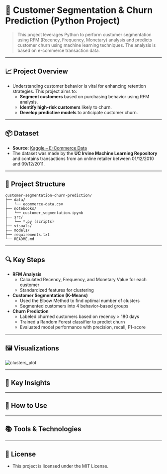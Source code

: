 # 👥 Customer Segmentation & Churn Prediction (Python Project)

> This project leverages Python to perform customer segmentation using RFM (Recency, Frequency, Monetary) analysis and predicts customer churn using machine learning techniques. The analysis is based on e-commerce transaction data.

---

## 📈 Project Overview

- Understanding customer behavior is vital for enhancing retention strategies. This project aims to:
  - **Segment customers** based on purchasing behavior using RFM analysis.
  - **Identify high-risk customers** likely to churn.
  - **Develop predictive models** to anticipate customer churn.

---

## 📦 Dataset

- **Source**: [Kaggle – E-Commerce Data](https://www.kaggle.com/datasets/carrie1/ecommerce-data)
- The dataset was made by the **UC Irvine Machine Learning Repository** and contains transactions from an online retailer between 01/12/2010 and 09/12/2011.

---

## 📂 Project Structure

```text
customer-segmentation-churn-prediction/
├── data/
│   └── ecommerce-data.csv
├── notebooks/
│   └── customer_segmentation.ipynb
├── src/
│   └── *.py (scripts)
├── visuals/
├── models/
├── requirements.txt
└── README.md
```

---

## 🔍 Key Steps

- **RFM Analysis**
  - Calculated Recency, Frequency, and Monetary Value for each customer
  - Standardized features for clustering
- **Customer Segmentation (K-Means)**
  - Used the Elbow Method to find optimal number of clusters
  - Segmented customers into 4 behavior-based groups
- **Churn Prediction**
  - Labeled churned customers based on recency > 180 days
  - Trained a Random Forest classifier to predict churn
  - Evaluated model performance with precision, recall, F1-score

---

## 🖼 Visualizations

![clusters_plot](https://github.com/user-attachments/assets/9814109c-75a4-48a6-9253-b690bbefc9a8)

---

## 📌 Key Insights

---

## 🚀 How to Use

---

## 📚 Tools & Technologies

--- 

## 📄 License

- This project is licensed under the MIT License.
